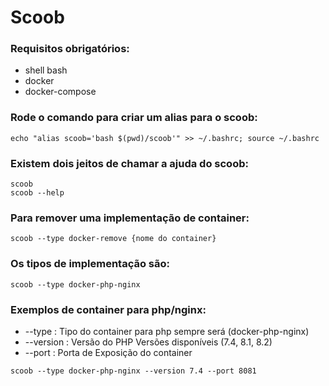# Scoob

### Requisitos obrigatórios:
- shell bash
- docker
- docker-compose

### Rode o comando para criar um alias para o scoob: 
```
echo "alias scoob='bash $(pwd)/scoob'" >> ~/.bashrc; source ~/.bashrc
```

### Existem dois jeitos de chamar a ajuda do scoob:
```
scoob
scoob --help
```

### Para remover uma implementação de container:
```
scoob --type docker-remove {nome do container}
```

### Os tipos de implementação são:
```
scoob --type docker-php-nginx
```

### Exemplos de container para php/nginx:
- --type           : Tipo do container para php sempre será (docker-php-nginx)
- --version        : Versão do PHP Versões disponíveis (7.4, 8.1, 8.2)
- --port           : Porta de Exposição do container
```
scoob --type docker-php-nginx --version 7.4 --port 8081
```
